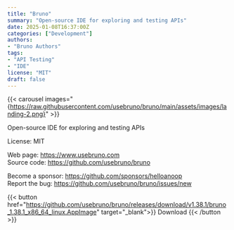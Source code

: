 ```yaml
---
title: "Bruno"
summary: "Open-source IDE for exploring and testing APIs"
date: 2025-01-08T16:37:00Z
categories: ["Development"]
authors:
- "Bruno Authors"
tags: 
- "API Testing"
- "IDE"
license: "MIT"
draft: false
---
```


{{< carousel images="{https://raw.githubusercontent.com/usebruno/bruno/main/assets/images/landing-2.png}" >}}

Open-source IDE for exploring and testing APIs

License: MIT

Web page: <https://www.usebruno.com>  
Source code: <https://github.com/usebruno/bruno>

Become a sponsor: <https://github.com/sponsors/helloanoop>  
Report the bug: <https://github.com/usebruno/bruno/issues/new>  

{{< button href="https://github.com/usebruno/bruno/releases/download/v1.38.1/bruno_1.38.1_x86_64_linux.AppImage" target="_blank">}}
Download
{{< /button >}}